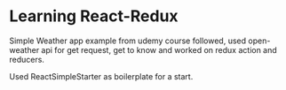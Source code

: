 # Learning React-Redux
Simple Weather app example from udemy course followed, used open-weather api for get request, get to know and worked on redux action and reducers.

Used ReactSimpleStarter as boilerplate for a start.